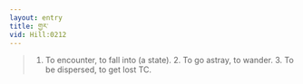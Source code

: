```yaml
---
layout: entry
title: གྱར་
vid: Hill:0212
---
```

> 1. To encounter, to fall into (a state). 2. To go astray, to wander. 3. To be dispersed, to get lost TC.

